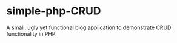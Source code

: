 # simple-php-CRUD
A small, ugly yet functional blog application to demonstrate CRUD functionality in PHP.
